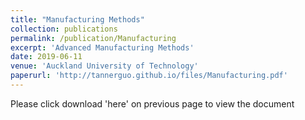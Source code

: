 ```yaml
---
title: "Manufacturing Methods"
collection: publications
permalink: /publication/Manufacturing
excerpt: 'Advanced Manufacturing Methods'
date: 2019-06-11
venue: 'Auckland University of Technology'
paperurl: 'http://tannerguo.github.io/files/Manufacturing.pdf'
---
```

Please click download 'here' on previous page to view the document
